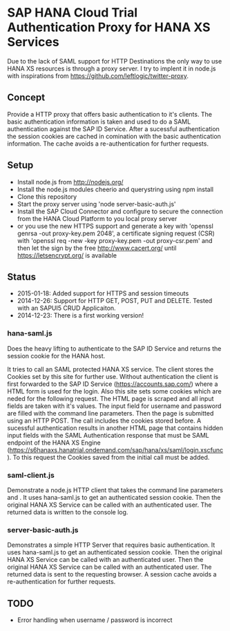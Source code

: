 SAP HANA Cloud Trial Authentication Proxy for HANA XS Services
==============================================================

Due to the lack of SAML support for HTTP Destinations the only way to use HANA XS resources is through a proxy server. I try to implent it in node.js with inspirations from https://github.com/leftlogic/twitter-proxy.

Concept
-------

Provide a HTTP proxy that offers basic authentication to it's clients. The basic authentication information is taken and used to do a SAML authentication against the SAP ID Service. After a sucessful authentication the session cookies are cached in comination with the basic authentication information. The cache avoids a re-authentication for further requests.

Setup
-----

* Install node.js from http://nodejs.org/
* Install the node.js modules cheerio and querystring using npm install
* Clone this repository
* Start the proxy server using 'node server-basic-auth.js'
* Install the SAP Cloud Connector and configure to secure the connection from the HANA Cloud Platform to you local proxy server
* or you use the new HTTPS support and generate a key with 'openssl genrsa -out proxy-key.pem 2048', a certificate signing request (CSR) with 'openssl req -new -key proxy-key.pem -out proxy-csr.pem' and then let the sign by the free http://www.cacert.org/ until https://letsencrypt.org/ is available

Status
------

* 2015-01-18: Added support for HTTPS and session timeouts
* 2014-12-26: Support for HTTP GET, POST, PUT and DELETE. Tested with an SAPUI5 CRUD Applicaiton.
* 2014-12-23: There is a first working version!

### hana-saml.js

Does the heavy lifting to authenticate to the SAP ID Service and returns the session cookie for the HANA host. 

It tries to call an SAML protected HANA XS service. The client stores the Cookies set by this site for further use. Without authentication the client is first forwarded to the SAP ID Service (https://accounts.sap.com/) where a HTML form is used for the login. Also this site sets some cookies which are neded for the following request. The HTML page is scraped and all input fields are taken with it's values. The input field for username and password are filled with the command line parameters. Then the page is submitted using an HTTP POST. The call includes the cookies stored before. A sucessful authentication results in another HTML page that contains hidden input fields with the SAML Authentication response that must be SAML endpoint of the HANA XS Engine (https://s6hanaxs.hanatrial.ondemand.com/sap/hana/xs/saml/login.xscfunc). To this request the Cookies saved from the initial call must be added.

### saml-client.js

Demonstrate a node.js HTTP client that takes the command line parameters <username> and <password>. It uses hana-saml.js to get an authenticated session cookie. Then the original HANA XS Service can be called with an authenticated user. The returned data is written to the console log.

### server-basic-auth.js

Demonstrates a simple HTTP Server that requires basic authentication. It uses hana-saml.js to get an authenticated session cookie. Then the original HANA XS Service can be called with an authenticated user. Then the original HANA XS Service can be called with an authenticated user. The returned data is sent to the requesting browser. A session cache avoids a re-authentication for further requests.

TODO
----

* Error handling when username / password is incorrect
